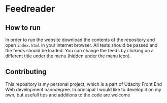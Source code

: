 # Feedreader

## How to run

In order to run the website download the contents of the repository and open `index.html` in your internet browser. All tests should be passed and the feeds should be loaded. You can change the feeds by clicking on a different title under the menu (hidden under the menu icon).

## Contributing
This repository is my personal project, which is a part of Udacity Front End Web development nanodegree. In principal I would like to develop it on my own, but usefull tips and additions to the code are welcome 

